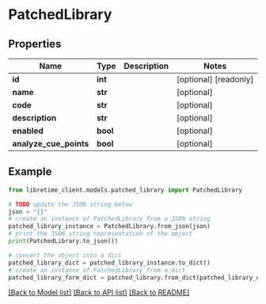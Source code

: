 # PatchedLibrary


## Properties

Name | Type | Description | Notes
------------ | ------------- | ------------- | -------------
**id** | **int** |  | [optional] [readonly] 
**name** | **str** |  | [optional] 
**code** | **str** |  | [optional] 
**description** | **str** |  | [optional] 
**enabled** | **bool** |  | [optional] 
**analyze_cue_points** | **bool** |  | [optional] 

## Example

```python
from libretime_client.models.patched_library import PatchedLibrary

# TODO update the JSON string below
json = "{}"
# create an instance of PatchedLibrary from a JSON string
patched_library_instance = PatchedLibrary.from_json(json)
# print the JSON string representation of the object
print(PatchedLibrary.to_json())

# convert the object into a dict
patched_library_dict = patched_library_instance.to_dict()
# create an instance of PatchedLibrary from a dict
patched_library_form_dict = patched_library.from_dict(patched_library_dict)
```
[[Back to Model list]](../README.md#documentation-for-models) [[Back to API list]](../README.md#documentation-for-api-endpoints) [[Back to README]](../README.md)


